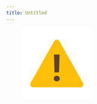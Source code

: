 ```yaml
---
title: Untitled
---
```


<figure><img src="../assets/image (2) (1) (1) (1) (1) (1) (1) (1) (1) (1) (2) (1).png" alt="" width="188"><figcaption></figcaption></figure>
